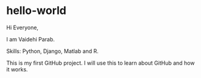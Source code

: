 # hello-world
Hi Everyone, 

I am Vaidehi Parab. 

Skills: Python, Django, Matlab and R. 

This is my first GitHub project. I will use this to learn about GitHub and how it works. 

